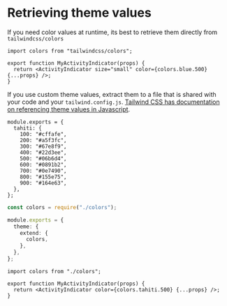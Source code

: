 # Retrieving theme values

If you need color values at runtime, its best to retrieve them directly from `tailwindcss/colors`

```tsx
import colors from "tailwindcss/colors";

export function MyActivityIndicator(props) {
  return <ActivityIndicator size="small" color={colors.blue.500} {...props} />;
}
```

If you use custom theme values, extract them to a file that is shared with your code and your `tailwind.config.js`. [Tailwind CSS has documentation on referencing theme values in Javascript](https://tailwindcss.com/docs/configuration#referencing-in-java-script).

```tsx title=colors.ts
module.exports = {
  tahiti: {
    100: "#cffafe",
    200: "#a5f3fc",
    300: "#67e8f9",
    400: "#22d3ee",
    500: "#06b6d4",
    600: "#0891b2",
    700: "#0e7490",
    800: "#155e75",
    900: "#164e63",
  },
};
```

```ts title=tailwind.config.js
const colors = require("./colors");

module.exports = {
  theme: {
    extend: {
      colors,
    },
  },
};
```

```tsx title=MyActivityIndicator.js
import colors from "./colors";

export function MyActivityIndicator(props) {
  return <ActivityIndicator color={colors.tahiti.500} {...props} />;
}
```

```

```
